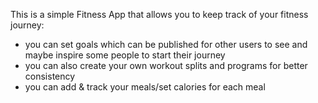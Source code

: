 This is a simple Fitness App that allows you to keep track of your fitness journey:
- you can set goals which can be published for other users to see and maybe inspire some people to start their journey
- you can also create your own workout splits and programs for better consistency
- you can add & track your meals/set calories for each meal
